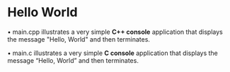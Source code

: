 # Hello World

• main.cpp illustrates a very simple **C++ console** application that displays the message "Hello, World" and then terminates.

• main.c illustrates a very simple **C console** application that displays the message “Hello, World” and then terminates.

